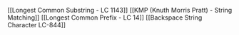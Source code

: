 [[Longest Common Substring - LC 1143]]
[[KMP (Knuth Morris Pratt) - String Matching]]
[[Longest Common Prefix - LC 14]]
[[Backspace String Character LC-844]]


